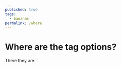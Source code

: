 ```yaml
---
published: true
tags: 
  - bananas
permalink: /where
---
```

# Where are the tag options?

There they are.


